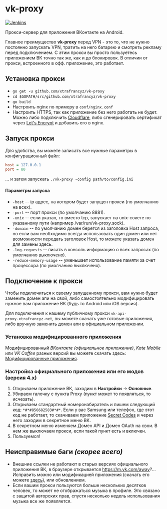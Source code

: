 # vk-proxy
[![Jenkins](https://img.shields.io/jenkins/s/https/ci.xtrafrancyz.net/job/Public/job/vk-proxy.svg)](https://ci.xtrafrancyz.net/job/Public/job/vk-proxy/)

Прокси-сервер для приложения ВКонтакте на Android.

Главное преимущество **vk-proxy** перед VPN - это то, что не нужно постоянно запускать VPN, тратить на него батарею и смотреть рекламу перед подключением. С этим прокси вы просто пользуетесь приложением ВК точно так же, как и до блокировок. В отличии от прокси, встроенного в офф. приложение, это работает.

## Установка прокси
- `go get -u github.com/xtrafrancyz/vk-proxy`
- `cd $GOPATH/src/github.com/xtrafrancyz/vk-proxy`
- `go build`
- Настроить nginx по примеру в `conf/nginx.conf`
- Настроить HTTPS, так как приложение без него работать не будет. Можно либо подключить [Cloudflare](https://www.cloudflare.com), либо сгенерировать сертификат через [Let's Encrypt](https://certbot.eff.org) и добавить его в nginx.

## Запуск прокси
Для удобства, вы можете записать все нужные параметры в конфигурационный файл:
```ini
host = 127.0.0.1
port = 80
```
... и затем запускать `./vk-proxy -config path/to/config.ini`

#### Параметры запуска
- `-host` -- ip адрес, на котором будет запущен прокси (по умолчанию на всех).
- `-port` -- порт прокси (по умолчанию 8881).
- `-unix` -- если указан, то вместо tcp, запускает на unix-сокете по указанному пути (например /var/run/vk-proxy.sock).
- `-domain` -- по умолчанию домен берется из заголовка Host запроса, но если вам необходимо всегда использовать один домен или нет возможности передать заголовок Host, то можете указать домен для замены здесь.
- `-log-requests` -- писать в консоль информацию о всех запросах (по умолчанию выключено).
- `-reduce-memory-usage` -- уменьшает использование памяти за счет процессора (по умолчанию выключено).

## Подключение к прокси
Чтобы подключиться к своему запущенному прокси, вам нужно будет заменить домен апи на свой, либо самостоятельно модифицировать нужное вам приложение ВК (будь то Android или iOS версия).

Для подключения к нашему публичному прокси `vk-api-proxy.xtrafrancyz.net`, вы можете скачать уже готовые приложения, либо вручную заменить домен апи в официальном приложении.

### Установка модифицированного приложения
Модифицированный *ВКонтакте (официальное приложение)*, *Kate Mobile* или *VK Coffee* разных версий вы можете скачать здесь: [Модифицированные приложения](https://github.com/xtrafrancyz/vk-proxy/wiki/Модифицированные-приложения).

### Настройка официального приложения или его модов (версия 4.x)
1. Открываем приложение ВК, заходим в **Настройки** -> **Основные**.
2. Убираем галочку с пункта Proxy (пункт может то появляться, то исчезать).
3. Открываем стандартный номеронабиратель и пишем следующий код: `*#*#856682583#*#*`. Если у вас Samsung или телефон, где этот код не работает, то скачиваем приложение [Secret Codes](https://play.google.com/store/apps/details?id=fr.simon.marquis.secretcodes) и через него заходим в секретное меню ВК.
4. В секретном меню изменяем Домен API и Домен OAuth на свои. В нем же выключаем прокси, если такой пункт есть и включен.
5. Пользуемся!

## Неисправимые баги *(скорее всего)*
- Внешние ссылки не работают в старых версиях официального приложения ВК, в браузере открывается https://m.vk.com/away?... Исправить можно или модификацией приложения (скачать его можете [здесь](https://github.com/xtrafrancyz/vk-proxy/wiki/Модифицированные-приложения)), или обновлением.
- Если вашим прокси пользуются больше нескольких десятков человек, то может не отображаться музыка в профиле. Это связано с защитой авторских прав, спустя несколько недель использования музыка все же появляется.
